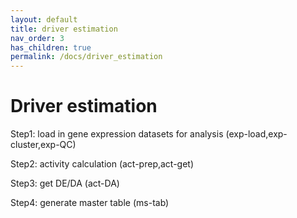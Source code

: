```yaml
---
layout: default
title: driver estimation
nav_order: 3
has_children: true
permalink: /docs/driver_estimation
---
```


# Driver estimation

Step1: load in gene expression datasets for analysis (exp-load,exp-cluster,exp-QC)

Step2: activity calculation (act-prep,act-get)

Step3: get DE/DA (act-DA)

Step4: generate master table (ms-tab)
